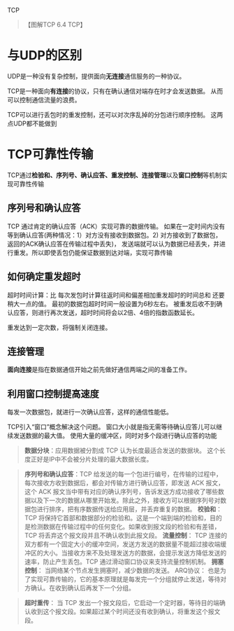 TCP 

> 【图解TCP 6.4 TCP】

# 与UDP的区别

UDP是一种没有复杂控制，提供面向**无连接**通信服务的一种协议。

TCP是一种面向**有连接**的协议，只有在确认通信对端存在时才会发送数据。 从而可以控制通信流量的浪费。

TCP可以进行丢包时的重发控制，还可以对次序乱掉的分包进行顺序控制。 这两点UDP都不能做到	


# TCP可靠性传输

TCP通过**检验和、序列号、确认应答、重发控制、连接管理**以及**窗口控制**等机制实现可靠性传输

## 序列号和确认应答

TCP 通过肯定的确认应答（ACK）实现可靠的数据传输。
如果在一定时间内没有等到确认应答(两种情况：1）对方没有接收到数据包。2) 对方接收到了数据包，返回的ACK确认应答在传输过程中丢失)，
发送端就可以认为数据已经丢失，并进行重发。所以即使丢包仍能保证数据到达对端，实现可靠传输

## 如何确定重发超时

超时时间计算：比 每次发包时计算往返时间和偏差相加重发超时的时间总和 还要稍大一点的值。
最初的数据包超时时间一般设置为6秒左右。
被重发后收不到确认应答，则进行再次发送，超时时间将会以2倍、4倍的指数函数延长。

重发达到一定次数，将强制关闭连接。



## 连接管理

**面向连接**是指在数据通信开始之前先做好通信两端之间的准备工作。



## 利用窗口控制提高速度

每发一次数据包，就进行一次确认应答，这样的通信性能低。

TCP引入“窗口”概念解决这个问题。
窗口大小就是指无需等待确认应答儿可以继续发送数据的最大值。
使用大量的缓冲区，同时对多个段进行确认应答的功能




> **数据分块**：应用数据被分割成 TCP 认为长度最适合发送的数据块。 这个长度正好是IP中不会被分片处理的最大数据长度。

> **序列号和确认应答**：TCP 给发送的每一个包进行编号，在传输的过程中，每次接收方收到数据后，都会对传输方进行确认应答，即发送 ACK 报文，这个 ACK 报文当中带有对应的确认序列号，告诉发送方成功接收了哪些数据以及下一次的数据从哪里开始发。除此之外，接收方可以根据序列号对数据包进行排序，把有序数据传送给应用层，并丢弃重复的数据。
> **校验和**： TCP 将保持它首部和数据部分的检验和。这是一个端到端的检验和，目的是检测数据在传输过程中的任何变化。如果收到报文段的检验和有差错，TCP 将丢弃这个报文段并且不确认收到此报文段。
> **流量控制**： TCP 连接的双方都有一个固定大小的缓冲空间，发送方发送的数据量不能超过接收端缓冲区的大小。当接收方来不及处理发送方的数据，会提示发送方降低发送的速率，防止产生丢包。TCP 通过滑动窗口协议来支持流量控制机制。
> **拥塞控制**： 当网络某个节点发生拥塞时，减少数据的发送。
ARQ协议： 也是为了实现可靠传输的，它的基本原理就是每发完一个分组就停止发送，等待对方确认。在收到确认后再发下一个分组。

> **超时重传**： 当 TCP 发出一个报文段后，它启动一个定时器，等待目的端确认收到这个报文段。如果超过某个时间还没有收到确认，将重发这个报文段。



